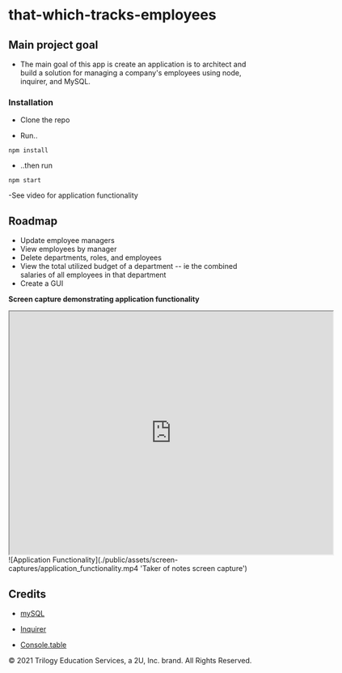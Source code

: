 # that-which-tracks-employees

## Main project goal

- The main goal of this app is create an application is to architect and build a solution for managing a company's employees using node, inquirer, and MySQL.

### Installation

- Clone the repo

- Run..

```
npm install
```

- ..then run

```
npm start
```

-See video for application functionality

## Roadmap

- Update employee managers
- View employees by manager
- Delete departments, roles, and employees
- View the total utilized budget of a department -- ie the combined salaries of all employees in that department
- Create a GUI

**Screen capture demonstrating application functionality**

<iframe src="https://drive.google.com/file/d/1kMG9vhf1gDACbDGIw8mMsQc_AjAgb4lf/preview" width="640" height="480"></iframe>
![Application Functionality](./public/assets/screen-captures/application_functionality.mp4 'Taker of notes screen capture')

## Credits

- [mySQL](https://www.npmjs.com/package/mysql)

- [Inquirer](https://www.npmjs.com/package/inquirer/v/0.2.3)

- [Console.table](https://www.npmjs.com/package/console.table)

© 2021 Trilogy Education Services, a 2U, Inc. brand. All Rights Reserved.
